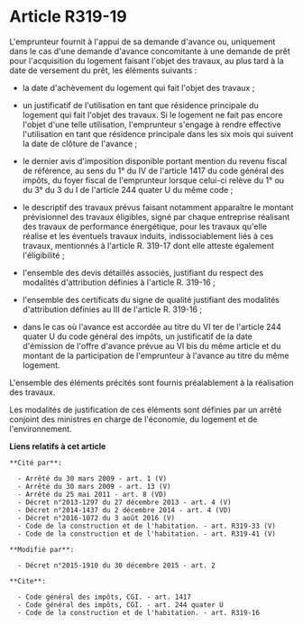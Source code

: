 # Article R319-19

L'emprunteur fournit à l'appui de sa demande d'avance ou, uniquement dans le cas d'une demande d'avance concomitante à une
demande de prêt pour l'acquisition du logement faisant l'objet des travaux, au plus tard à la date de versement du prêt, les
éléments suivants :

- la date d'achèvement du logement qui fait l'objet des travaux ;

- un justificatif de l'utilisation en tant que résidence principale du logement qui fait l'objet des travaux. Si le logement
ne fait pas encore l'objet d'une telle utilisation, l'emprunteur s'engage à rendre effective l'utilisation en tant que
résidence principale dans les six mois qui suivent la date de clôture de l'avance ;

- le dernier avis d'imposition disponible portant mention du revenu fiscal de référence, au sens du 1° du IV de l'article
1417 du code général des impôts, du foyer fiscal de l'emprunteur lorsque celui-ci relève du 1° ou du 3° du 3 du I de
l'article 244 quater U du même code ;

- le descriptif des travaux prévus faisant notamment apparaître le montant prévisionnel des travaux éligibles, signé par
chaque entreprise réalisant des travaux de performance énergétique, pour les travaux qu'elle réalise et les éventuels travaux
induits, indissociablement liés à ces travaux, mentionnés à l'article R. 319-17 dont elle atteste également l'éligibilité ;

- l'ensemble des devis détaillés associés, justifiant du respect des modalités d'attribution définies à l'article R. 319-16 ;

- l'ensemble des certificats du signe de qualité justifiant des modalités d'attribution définies au III de l'article R.
319-16 ;

- dans le cas où l'avance est accordée au titre du VI ter de l'article 244 quater U du code général des impôts, un
justificatif de la date d'émission de l'offre d'avance prévue au VI bis du même article et du montant de la participation de
l'emprunteur à l'avance au titre du même logement. 

L'ensemble des éléments précités sont fournis préalablement à la réalisation des travaux. 

Les modalités de justification de ces éléments sont définies par un arrêté conjoint des ministres en charge de l'économie, du
logement et de l'environnement.

**Liens relatifs à cet article**

	**Cité par**:

	  - Arrêté du 30 mars 2009 - art. 1 (V)
	  - Arrêté du 30 mars 2009 - art. 13 (V)
	  - Arrêté du 25 mai 2011 - art. 8 (VD)
	  - Décret n°2013-1297 du 27 décembre 2013 - art. 4 (V)
	  - Décret n°2014-1437 du 2 décembre 2014 - art. 4 (VD)
	  - Décret n°2016-1072 du 3 août 2016 (V)
	  - Code de la construction et de l'habitation. - art. R319-33 (V)
	  - Code de la construction et de l'habitation. - art. R319-41 (V)

	**Modifié par**:

	  - Décret n°2015-1910 du 30 décembre 2015 - art. 2

	**Cite**:

	  - Code général des impôts, CGI. - art. 1417
	  - Code général des impôts, CGI. - art. 244 quater U
	  - Code de la construction et de l'habitation. - art. R319-16
